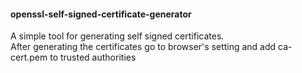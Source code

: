 #### openssl-self-signed-certificate-generator
A simple tool for generating self signed certificates.\
After generating the certificates go to browser's setting and add ca-cert.pem to trusted authorities
